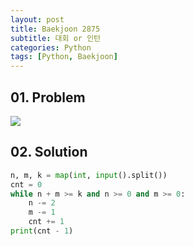 ```yaml
---
layout: post
title: Baekjoon 2875
subtitle: 대회 or 인턴
categories: Python
tags: [Python, Baekjoon]
---
```


## 01. Problem

<img src="https://github.com/WoojinJeonkr/WoojinJeonkr.github.io/blob/main/assets/images/post_image/baekjoon_2875.png?raw=true">

## 02. Solution

```Python
n, m, k = map(int, input().split())
cnt = 0
while n + m >= k and n >= 0 and m >= 0:
    n -= 2
    m -= 1
    cnt += 1
print(cnt - 1)
```
